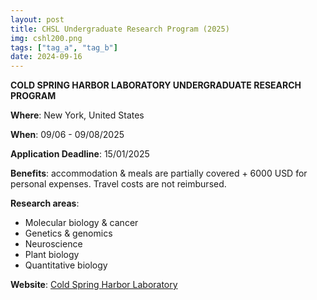 ```yaml
---
layout: post
title: CHSL Undergraduate Research Program (2025)
img: cshl200.png
tags: ["tag_a", "tag_b"]
date: 2024-09-16
---
```


**COLD SPRING HARBOR LABORATORY UNDERGRADUATE RESEARCH PROGRAM**

**Where**: New York, United States

**When**: 09/06 - 09/08/2025 

**Application Deadline**: 15/01/2025

**Benefits**: accommodation & meals are partially covered + 6000 USD for personal expenses. Travel costs are not reimbursed.

**Research areas**: 
 * Molecular biology & cancer 
 * Genetics & genomics 
 * Neuroscience 
 * Plant biology 
 * Quantitative biology 

**Website**: <a href="https://www.cshl.edu/education/undergraduate-research-program/" target="_blank">Cold Spring Harbor Laboratory</a>


